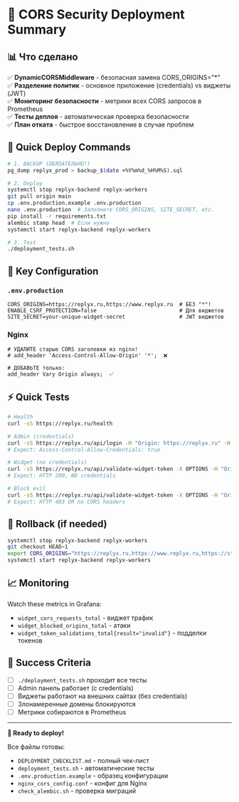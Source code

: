 # 🎯 CORS Security Deployment Summary

## 📊 Что сделано

✅ **DynamicCORSMiddleware** - безопасная замена CORS_ORIGINS="*"  
✅ **Разделение политик** - основное приложение (credentials) vs виджеты (JWT)  
✅ **Мониторинг безопасности** - метрики всех CORS запросов в Prometheus  
✅ **Тесты деплоя** - автоматическая проверка безопасности  
✅ **План отката** - быстрое восстановление в случае проблем  

## 🚀 Quick Deploy Commands

```bash
# 1. BACKUP (ОБЯЗАТЕЛЬНО!)
pg_dump replyx_prod > backup_$(date +%Y%m%d_%H%M%S).sql

# 2. Deploy
systemctl stop replyx-backend replyx-workers
git pull origin main
cp .env.production.example .env.production
nano .env.production  # Заполните CORS_ORIGINS, SITE_SECRET, etc.
pip install -r requirements.txt
alembic stamp head  # Если нужно
systemctl start replyx-backend replyx-workers

# 3. Test
./deployment_tests.sh
```

## 🔧 Key Configuration

### `.env.production`
```
CORS_ORIGINS=https://replyx.ru,https://www.replyx.ru  # БЕЗ "*"!
ENABLE_CSRF_PROTECTION=false                          # Для виджетов
SITE_SECRET=your-unique-widget-secret                 # JWT виджетов
```

### Nginx
```nginx
# УДАЛИТЕ старые CORS заголовки из nginx!
# add_header 'Access-Control-Allow-Origin' '*';  ❌

# ДОБАВЬТЕ только:
add_header Vary Origin always;  ✅
```

## ⚡ Quick Tests

```bash
# Health
curl -sS https://replyx.ru/health

# Admin (credentials)
curl -sS https://replyx.ru/api/login -H "Origin: https://replyx.ru" -H "Content-Type: application/json" -d '{"email":"test","password":"test"}' -i
# Expect: Access-Control-Allow-Credentials: true

# Widget (no credentials)  
curl -sS https://replyx.ru/api/validate-widget-token -X OPTIONS -H "Origin: https://stencom.ru" -H "Access-Control-Request-Method: POST" -i
# Expect: HTTP 200, NO credentials

# Block evil
curl -sS https://replyx.ru/api/validate-widget-token -X OPTIONS -H "Origin: https://evil.example" -i  
# Expect: HTTP 403 OR no CORS headers
```

## 🚨 Rollback (if needed)

```bash
systemctl stop replyx-backend replyx-workers
git checkout HEAD~1
export CORS_ORIGINS="https://replyx.ru,https://www.replyx.ru,https://stencom.ru"
systemctl start replyx-backend replyx-workers
```

## 📈 Monitoring

Watch these metrics in Grafana:
- `widget_cors_requests_total` - виджет трафик
- `widget_blocked_origins_total` - атаки
- `widget_token_validations_total{result="invalid"}` - подделки токенов

## 🎯 Success Criteria

- [ ] `./deployment_tests.sh` проходит все тесты
- [ ] Admin панель работает (с credentials)  
- [ ] Виджеты работают на внешних сайтах (без credentials)
- [ ] Злонамеренные домены блокируются
- [ ] Метрики собираются в Prometheus

---

**🏁 Ready to deploy!** 

Все файлы готовы:
- `DEPLOYMENT_CHECKLIST.md` - полный чек-лист
- `deployment_tests.sh` - автоматические тесты  
- `.env.production.example` - образец конфигурации
- `nginx_cors_config.conf` - конфиг для Nginx
- `check_alembic.sh` - проверка миграций